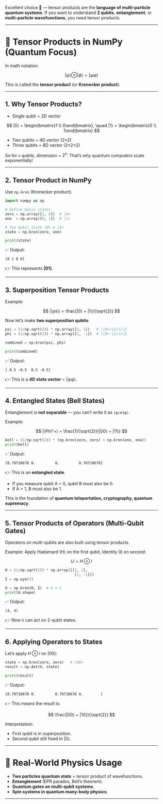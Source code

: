 Excellent choice 🚀 — tensor products are the **language of multi-particle quantum systems**.
If you want to understand **2 qubits**, **entanglement**, or **multi-particle wavefunctions**, you need tensor products.

---

# 🔹 Tensor Products in NumPy (Quantum Focus)

In math notation:

$$
|\psi⟩ \otimes |\phi⟩ = |ψφ⟩
$$

This is called the **tensor product** (or **Kronecker product**).

---

## 1. **Why Tensor Products?**

- Single qubit = 2D vector

$$
|0⟩ = \begin{bmatrix}1 \\ 0\end{bmatrix}, \quad |1⟩ = \begin{bmatrix}0 \\ 1\end{bmatrix}
$$

- Two qubits = 4D vector (2×2)
- Three qubits = 8D vector (2×2×2)

So for `n` qubits, dimension = $2^n$.
That’s why quantum computers scale exponentially!

---

## 2. **Tensor Product in NumPy**

Use `np.kron` (Kronecker product).

```python
import numpy as np

# Define basis states
zero = np.array([1, 0])  # |0>
one  = np.array([0, 1])  # |1>

# Two qubit state |0> ⊗ |1>
state = np.kron(zero, one)

print(state)
```

✅ Output:

```
[0 1 0 0]
```

👉 This represents **|01⟩**.

---

## 3. **Superposition Tensor Products**

Example:

$$
|\psi⟩ = \frac{|0⟩ + |1⟩}{\sqrt{2}}
$$

Now let’s make **two superposition qubits**:

```python
psi = (1/np.sqrt(2)) * np.array([1, 1])   # (|0>+|1>)/√2
phi = (1/np.sqrt(2)) * np.array([1, -1])  # (|0>-|1>)/√2

combined = np.kron(psi, phi)

print(combined)
```

✅ Output:

```
[ 0.5 -0.5  0.5 -0.5]
```

👉 This is a **4D state vector** = |ψφ⟩.

---

## 4. **Entangled States (Bell States)**

Entanglement is **not separable** — you can’t write it as `|ψ⟩⊗|φ⟩`.

Example:

$$
|\Phi^+⟩ = \frac{1}{\sqrt{2}}(|00⟩ + |11⟩)
$$

```python
bell = (1/np.sqrt(2)) * (np.kron(zero, zero) + np.kron(one, one))
print(bell)
```

✅ Output:

```
[0.70710678 0.         0.         0.70710678]
```

👉 This is an **entangled state**.

- If you measure qubit A = 0, qubit B must also be 0.
- If A = 1, B must also be 1.

This is the foundation of **quantum teleportation, cryptography, quantum supremacy**.

---

## 5. **Tensor Products of Operators (Multi-Qubit Gates)**

Operators on multi-qubits are also built using tensor products.

Example: Apply Hadamard (H) on the first qubit, Identity (I) on second:

$$
U = H \otimes I
$$

```python
H = (1/np.sqrt(2)) * np.array([[1, 1],
                                [1, -1]])
I = np.eye(2)

U = np.kron(H, I)  # H ⊗ I
print(U.shape)
```

✅ Output:

```
(4, 4)
```

👉 Now `U` can act on 2-qubit states.

---

## 6. **Applying Operators to States**

Let’s apply $H \otimes I$ on |00⟩:

```python
state = np.kron(zero, zero)   # |00>
result = np.dot(U, state)

print(result)
```

✅ Output:

```
[0.70710678 0.         0.70710678 0.        ]
```

👉 This means the result is:

$$
\frac{|00⟩ + |10⟩}{\sqrt{2}}
$$

Interpretation:

- First qubit is in superposition.
- Second qubit still fixed in |0⟩.

---

# 🌌 Real-World Physics Usage

- **Two particles quantum state** = tensor product of wavefunctions.
- **Entanglement** (EPR paradox, Bell’s theorem).
- **Quantum gates on multi-qubit systems**.
- **Spin systems in quantum many-body physics**.

---
